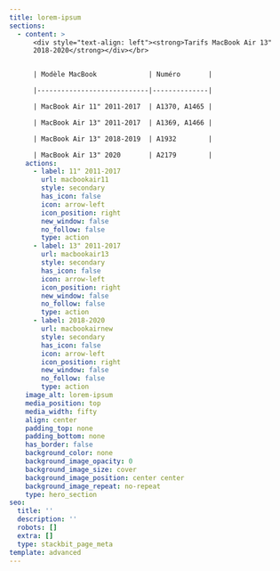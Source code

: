 ```yaml
---
title: lorem-ipsum
sections:
  - content: >
      <div style="text-align: left"><strong>Tarifs MacBook Air 13"
      2018-2020</strong></div></br>


      | Modèle MacBook             | Numéro       |

      |----------------------------|--------------|

      | MacBook Air 11" 2011-2017  | A1370, A1465 |

      | MacBook Air 13" 2011-2017  | A1369, A1466 |

      | MacBook Air 13" 2018-2019  | A1932        |

      | MacBook Air 13" 2020       | A2179        |
    actions:
      - label: 11" 2011-2017
        url: macbookair11
        style: secondary
        has_icon: false
        icon: arrow-left
        icon_position: right
        new_window: false
        no_follow: false
        type: action
      - label: 13" 2011-2017
        url: macbookair13
        style: secondary
        has_icon: false
        icon: arrow-left
        icon_position: right
        new_window: false
        no_follow: false
        type: action
      - label: 2018-2020
        url: macbookairnew
        style: secondary
        has_icon: false
        icon: arrow-left
        icon_position: right
        new_window: false
        no_follow: false
        type: action
    image_alt: lorem-ipsum
    media_position: top
    media_width: fifty
    align: center
    padding_top: none
    padding_bottom: none
    has_border: false
    background_color: none
    background_image_opacity: 0
    background_image_size: cover
    background_image_position: center center
    background_image_repeat: no-repeat
    type: hero_section
seo:
  title: ''
  description: ''
  robots: []
  extra: []
  type: stackbit_page_meta
template: advanced
---
```


